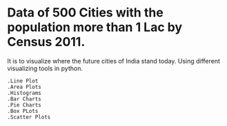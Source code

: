 # Data of 500 Cities with the population more than 1 Lac by Census 2011. 

It is to visualize where the future cities of India stand today. Using different visualizing tools in python.

    .Line Plot
    .Area Plots
    .Histograms
    .Bar Charts
    .Pie Charts
    .Box PLots
    .Scatter Plots
